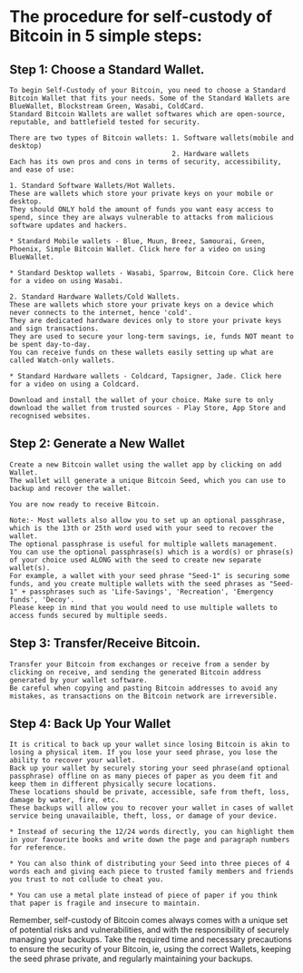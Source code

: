 # The procedure for self-custody of Bitcoin in 5 simple steps:

## Step 1: Choose a Standard Wallet.
    To begin Self-Custody of your Bitcoin, you need to choose a Standard Bitcoin Wallet that fits your needs. Some of the Standard Wallets are BlueWallet, Blockstream Green, Wasabi, ColdCard.
    Standard Bitcoin Wallets are wallet softwares which are open-source, reputable, and battlefield tested for security.

    There are two types of Bitcoin wallets: 1. Software wallets(mobile and desktop)
                                            2. Hardware wallets
    Each has its own pros and cons in terms of security, accessibility, and ease of use:

    1. Standard Software Wallets/Hot Wallets. 
    These are wallets which store your private keys on your mobile or desktop. 
    They should ONLY hold the amount of funds you want easy access to spend, since they are always vulnerable to attacks from malicious software updates and hackers. 

    * Standard Mobile wallets - Blue, Muun, Breez, Samourai, Green, Phoenix, Simple Bitcoin Wallet. Click here for a video on using BlueWallet.

    * Standard Desktop wallets - Wasabi, Sparrow, Bitcoin Core. Click here for a video on using Wasabi.   

    2. Standard Hardware Wallets/Cold Wallets. 
    These are wallets which store your private keys on a device which never connects to the internet, hence 'cold'.
    They are dedicated hardware devices only to store your private keys and sign transactions.
    They are used to secure your long-term savings, ie, funds NOT meant to be spent day-to-day.
    You can receive funds on these wallets easily setting up what are called Watch-only wallets.

    * Standard Hardware wallets - Coldcard, Tapsigner, Jade. Click here for a video on using a Coldcard.
   
    Download and install the wallet of your choice. Make sure to only download the wallet from trusted sources - Play Store, App Store and recognised websites.

## Step 2: Generate a New Wallet
    Create a new Bitcoin wallet using the wallet app by clicking on add Wallet. 
    The wallet will generate a unique Bitcoin Seed, which you can use to backup and recover the wallet. 

    You are now ready to receive Bitcoin. 

    Note:- Most wallets also allow you to set up an optional passphrase, which is the 13th or 25th word used with your seed to recover the wallet.
    The optional passphrase is useful for multiple wallets management.
    You can use the optional passphrase(s) which is a word(s) or phrase(s) of your choice used ALONG with the seed to create new separate wallet(s).
    For example, a wallet with your seed phrase "Seed-1" is securing some funds, and you create multiple wallets with the seed phrases as "Seed-1" + passphrases such as 'Life-Savings', 'Recreation', 'Emergency funds', 'Decoy'.
    Please keep in mind that you would need to use multiple wallets to access funds secured by multiple seeds.
  
## Step 3: Transfer/Receive Bitcoin.
    Transfer your Bitcoin from exchanges or receive from a sender by clicking on receive, and sending the generated Bitcoin address generated by your wallet software. 
    Be careful when copying and pasting Bitcoin addresses to avoid any mistakes, as transactions on the Bitcoin network are irreversible.

## Step 4: Back Up Your Wallet
    It is critical to back up your wallet since losing Bitcoin is akin to losing a physical item. If you lose your seed phrase, you lose the ability to recover your wallet.
    Back up your wallet by securely storing your seed phrase(and optional passphrase) offline on as many pieces of paper as you deem fit and keep them in different physically secure locations.
    These locations should be private, accessible, safe from theft, loss, damage by water, fire, etc.
    These backups will allow you to recover your wallet in cases of wallet service being unavailaible, theft, loss, or damage of your device.

    * Instead of securing the 12/24 words directly, you can highlight them in your favourite books and write down the page and paragraph numbers for reference.

    * You can also think of distributing your Seed into three pieces of 4 words each and giving each piece to trusted family members and friends you trust to not collude to cheat you.

    * You can use a metal plate instead of piece of paper if you think that paper is fragile and insecure to maintain. 
Remember, self-custody of Bitcoin comes always comes with a unique set of potential risks and vulnerabilities, and with the responsibility of securely managing your backups.
Take the required time and necessary precautions to ensure the security of your Bitcoin, ie, using the correct Wallets, keeping the seed phrase private, and regularly maintaining your backups. 
